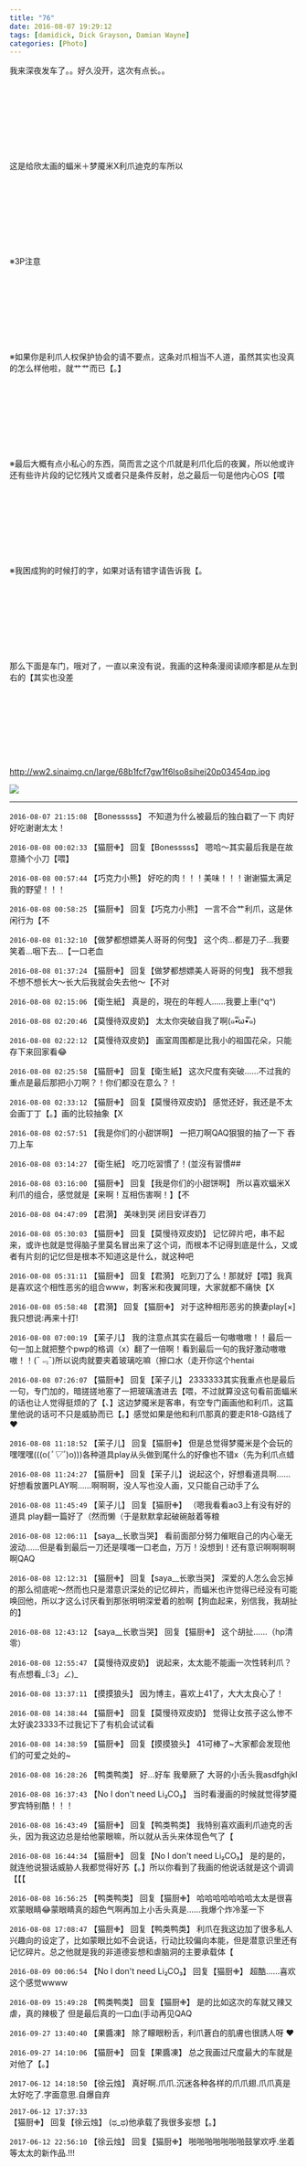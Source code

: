```yaml
---
title: "76"
date: 2016-08-07 19:29:12
tags: [damidick, Dick Grayson, Damian Wayne]
categories: [Photo]
---
```


<p>我来深夜发车了。。好久没开，这次有点长。。</p> 
<p>&nbsp;<br />&nbsp;<br />&nbsp;<br />&nbsp;<br />&nbsp;<br />&nbsp;<br />&nbsp;<br /></p> 
<p>这是给欣太画的蝠米＋梦魇米X利爪迪克的车所以</p> 
<p>&nbsp;<br />&nbsp;<br />&nbsp;<br />&nbsp;<br />&nbsp;<br />&nbsp;<br />&nbsp;<br /></p> 
<p>※3P注意</p> 
<p>&nbsp;<br />&nbsp;<br />&nbsp;<br />&nbsp;<br />&nbsp;<br />&nbsp;<br />&nbsp;<br /></p> 
<p>※如果你是利爪人权保护协会的请不要点，这条对爪相当不人道，虽然其实也没真的怎么样他啦，就艹艹而已【。】</p> 
<p>&nbsp;<br />&nbsp;<br />&nbsp;<br />&nbsp;<br />&nbsp;<br />&nbsp;<br />&nbsp;<br /></p> 
<p>※最后大概有点小私心的东西，简而言之这个爪就是利爪化后的夜翼，所以他或许还有些许片段的记忆残片又或者只是条件反射，总之最后一句是他内心OS【喂</p> 
<p>&nbsp;<br />&nbsp;<br />&nbsp;<br />&nbsp;<br />&nbsp;<br />&nbsp;<br />&nbsp;<br /></p> 
<p>※我困成狗的时候打的字，如果对话有错字请告诉我【。</p> 
<p>&nbsp;<br />&nbsp;<br />&nbsp;<br />&nbsp;<br />&nbsp;<br />&nbsp;<br />&nbsp;<br /></p> 
<p>那么下面是车门，哦对了，一直以来没有说，我画的这种条漫阅读顺序都是从左到右的【其实也没差</p> 
<p>&nbsp;<br />&nbsp;<br />&nbsp;<br />&nbsp;<br />&nbsp;<br />&nbsp;<br />&nbsp;<br /></p> 
<p><a rel="nofollow" href="http://ww2.sinaimg.cn/large/68b1fcf7gw1f6lso8sihej20p03454qp.jpg" target="_blank"  >http://ww2.sinaimg.cn/large/68b1fcf7gw1f6lso8sihej20p03454qp.jpg</a><br /></p>

![](https://raw.githubusercontent.com/alicewish/meowchain247/master/img_cVZNdzJtQk9JV2RWRTBic1ZRUDdySE5jemxYQitEZTJuU3lZSGpYM0FVQU5BelVjc1pHeG1RPT0.jpg)

---

`2016-08-07 21:15:08` 【Bonesssss】 不知道为什么被最后的独白戳了一下 肉好好吃谢谢太太！

`2016-08-08 00:02:33` 【猫厨✙】 回复【Bonesssss】 嗯哈～其实最后我是在故意捅个小刀【喂】

`2016-08-08 00:57:44` 【巧克力小熊】 好吃的肉！！！美味！！！谢谢猫太满足我的野望！！！

`2016-08-08 00:58:25` 【猫厨✙】 回复【巧克力小熊】 一言不合艹利爪，这是休闲行为【不

`2016-08-08 01:32:10` 【做梦都想嫖美人哥哥的何曳】 这个肉…都是刀子…我要笑着…咽下去…【一口老血

`2016-08-08 01:37:24` 【猫厨✙】 回复【做梦都想嫖美人哥哥的何曳】 我不想我不想不想长大～长大后我就会失去他～【不对

`2016-08-08 02:15:06` 【衛生紙】 真是的，現在的年輕人……我要上車(^q^)

`2016-08-08 02:20:46` 【莫慢待双皮奶】 太太你突破自我了啊(๑•ั็ω•็ั๑)

`2016-08-08 02:22:12` 【莫慢待双皮奶】 画室周围都是比我小的祖国花朵，只能存下来回家看😂

`2016-08-08 02:25:58` 【猫厨✙】 回复【衛生紙】 这次尺度有突破……不过我的重点是最后那把小刀啊？！你们都没在意么？！

`2016-08-08 02:33:12` 【猫厨✙】 回复【莫慢待双皮奶】 感觉还好，我还是不太会画丁丁【。】画的比较抽象【X

`2016-08-08 02:57:51` 【我是你们的小甜饼啊】 一把刀啊QAQ狠狠的抽了一下 吞刀上车

`2016-08-08 03:14:27` 【衛生紙】 吃刀吃習慣了！(並沒有習慣##

`2016-08-08 03:16:00` 【猫厨✙】 回复【我是你们的小甜饼啊】 所以喜欢蝠米X利爪的组合，感觉就是【来啊！互相伤害啊！】【不

`2016-08-08 04:47:09` 【君漪】 美味到哭 闭目安详吞刀

`2016-08-08 05:30:03` 【猫厨✙】 回复【莫慢待双皮奶】 记忆碎片吧，串不起来，或许也就是觉得脑子里莫名冒出来了这个词，而根本不记得到底是什么，又或者有片刻的记忆但是根本不知道这是什么，就这种吧

`2016-08-08 05:31:11` 【猫厨✙】 回复【君漪】 吃到刀了么！那就好【喂】我真是喜欢这个相性恶劣的组合www，刺客米和夜翼同理，大家就都不痛快【X

`2016-08-08 05:58:48` 【君漪】 回复【猫厨✙】 对于这种相形恶劣的换妻play[×]我只想说:再来十打!

`2016-08-08 07:00:19` 【茉子儿】 我的注意点其实在最后一句嗷嗷嗷！！最后一句一加上就把整个pwp的格调（x）翻了一倍啊！看到最后一句的我好激动嗷嗷嗷！！(ˉ﹃ˉ)所以说肉就要夹着玻璃吃嘛（擦口水（走开你这个hentai

`2016-08-08 07:26:07` 【猫厨✙】 回复【茉子儿】 2333333其实我重点也是最后一句，专门加的，暗搓搓地塞了一把玻璃渣进去【喂，不过就算没这句看前面蝠米的话也让人觉得挺烦的了【、】这边梦魇米是客串，有空专门画画他和利爪，这篇里他说的话可不只是威胁而已【。】感觉如果是他和利爪那真的要走R18-G路线了❤

`2016-08-08 11:18:52` 【茉子儿】 回复【猫厨✙】 但是总觉得梦魇米是个会玩的嘿嘿嘿(((o(*ﾟ▽ﾟ*)o)))各种道具play从头做到尾什么的好像也不错x（先为利爪点蜡

`2016-08-08 11:24:27` 【猫厨✙】 回复【茉子儿】 说起这个，好想看道具啊……好想看放置PLAY啊……啊啊啊，没人写也没人画，又只能自己动手了么

`2016-08-08 11:45:49` 【茉子儿】 回复【猫厨✙】 （嗯我看看ao3上有没有好的道具 play翻一篇好了（然而懒（于是默默拿起破碗敲着等粮

`2016-08-08 12:06:11` 【saya\_\_长歌当哭】 看前面部分努力催眠自己的内心毫无波动……但是看到最后一刀还是噗嗤一口老血，万万！没想到！还有意识啊啊啊啊啊QAQ

`2016-08-08 12:12:31` 【猫厨✙】 回复【saya\_\_长歌当哭】 深爱的人怎么会忘掉的那么彻底呢～然而也只是潜意识深处的记忆碎片，而蝠米也许觉得已经没有可能唤回他，所以才这么讨厌看到那张明明深爱着的脸啊【狗血起来，别信我，我胡扯的】

`2016-08-08 12:43:12` 【saya\_\_长歌当哭】 回复【猫厨✙】 这个胡扯……（hp清零）

`2016-08-08 12:55:47` 【莫慢待双皮奶】 说起来，太太能不能画一次性转利爪？有点想看\_(:3」∠)\_

`2016-08-08 13:37:11` 【摸摸狼头】 因为博主，喜欢上41了，大大太良心了！

`2016-08-08 14:38:44` 【猫厨✙】 回复【莫慢待双皮奶】 觉得让女孩子这么惨不太好诶23333不过我记下了有机会试试看

`2016-08-08 14:38:59` 【猫厨✙】 回复【摸摸狼头】 41可棒了~大家都会发现他们的可爱之处的~

`2016-08-08 16:28:26` 【鸭类鸭类】 好…好车 我晕厥了 大哥的小舌头我asdfghjkl

`2016-08-08 16:37:43` 【No I don't need Li₂CO₃】 当时看漫画的时候就觉得梦魇罗宾特别酷！！！

`2016-08-08 16:43:49` 【猫厨✙】 回复【鸭类鸭类】 我特别喜欢画利爪迪克的舌头，因为我这边总是给他蒙眼嘛，所以就从舌头来体现色气了【

`2016-08-08 16:44:34` 【猫厨✙】 回复【No I don't need Li₂CO₃】 是的是的，就连他说狠话威胁人我都觉得好苏【。】所以你看到了我画的他说话就是这个调调【【【

`2016-08-08 16:56:25` 【鸭类鸭类】 回复【猫厨✙】 哈哈哈哈哈哈哈太太是很喜欢蒙眼睛😂蒙眼睛真的超色气啊再加上小舌头真是……我爆个炸冷茎一下

`2016-08-08 17:08:47` 【猫厨✙】 回复【鸭类鸭类】 利爪在我这边加了很多私人兴趣向的设定了，比如蒙眼比如不会说话，行动比较偏向本能，但是潜意识里还有记忆碎片。总之他就是我的非道德妄想和虐脑洞的主要承载体【

`2016-08-09 00:06:54` 【No I don't need Li₂CO₃】 回复【猫厨✙】 超酷……喜欢这个感觉wwww

`2016-08-09 15:49:28` 【鸭类鸭类】 回复【猫厨✙】 是的比如这次的车就又辣又虐，真的辣极了 但是最后真的一口血(手动再见QAQ

`2016-09-27 13:40:40` 【果醬凍】 除了矇眼粉舌，利爪蒼白的肌膚也很誘人呀 ♥

`2016-09-27 14:10:06` 【猫厨✙】 回复【果醬凍】 总之我画过尺度最大的车就是对他了【。】

`2017-06-12 14:18:50` 【徐云烛】 真好啊.爪爪.沉迷各种各样的爪爪翅.爪爪真是太好吃了.字面意思.自爆自弃

`2017-06-12 17:37:33` 【猫厨✙】 回复【徐云烛】 (ಥ\_ಥ)他承载了我很多妄想【。】

`2017-06-12 22:56:10` 【徐云烛】 回复【猫厨✙】 啪啪啪啪啪啪啪鼓掌欢呼.坐着等太太的新作品.!!!

